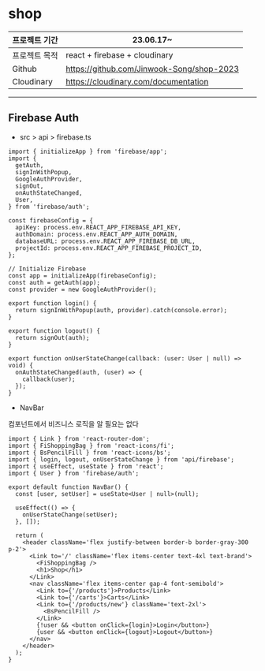 # shop

| 프로젝트 기간 | 23.06.17~                                 |
| ------------- | ----------------------------------------- |
| 프로젝트 목적 | react + firebase + cloudinary             |
| Github        | https://github.com/Jinwook-Song/shop-2023 |
| Cloudinary    | https://cloudinary.com/documentation      |

---

## Firebase Auth

- src > api > firebase.ts

```tsx
import { initializeApp } from 'firebase/app';
import {
  getAuth,
  signInWithPopup,
  GoogleAuthProvider,
  signOut,
  onAuthStateChanged,
  User,
} from 'firebase/auth';

const firebaseConfig = {
  apiKey: process.env.REACT_APP_FIREBASE_API_KEY,
  authDomain: process.env.REACT_APP_AUTH_DOMAIN,
  databaseURL: process.env.REACT_APP_FIREBASE_DB_URL,
  projectId: process.env.REACT_APP_FIREBASE_PROJECT_ID,
};

// Initialize Firebase
const app = initializeApp(firebaseConfig);
const auth = getAuth(app);
const provider = new GoogleAuthProvider();

export function login() {
  return signInWithPopup(auth, provider).catch(console.error);
}

export function logout() {
  return signOut(auth);
}

export function onUserStateChange(callback: (user: User | null) => void) {
  onAuthStateChanged(auth, (user) => {
    callback(user);
  });
}
```

- NavBar

컴포넌트에서 비즈니스 로직을 알 필요는 없다

```tsx
import { Link } from 'react-router-dom';
import { FiShoppingBag } from 'react-icons/fi';
import { BsPencilFill } from 'react-icons/bs';
import { login, logout, onUserStateChange } from 'api/firebase';
import { useEffect, useState } from 'react';
import { User } from 'firebase/auth';

export default function NavBar() {
  const [user, setUser] = useState<User | null>(null);

  useEffect(() => {
    onUserStateChange(setUser);
  }, []);

  return (
    <header className='flex justify-between border-b border-gray-300 p-2'>
      <Link to='/' className='flex items-center text-4xl text-brand'>
        <FiShoppingBag />
        <h1>Shop</h1>
      </Link>
      <nav className='flex items-center gap-4 font-semibold'>
        <Link to={'/products'}>Products</Link>
        <Link to={'/carts'}>Carts</Link>
        <Link to={'/products/new'} className='text-2xl'>
          <BsPencilFill />
        </Link>
        {!user && <button onClick={login}>Login</button>}
        {user && <button onClick={logout}>Logout</button>}
      </nav>
    </header>
  );
}
```
